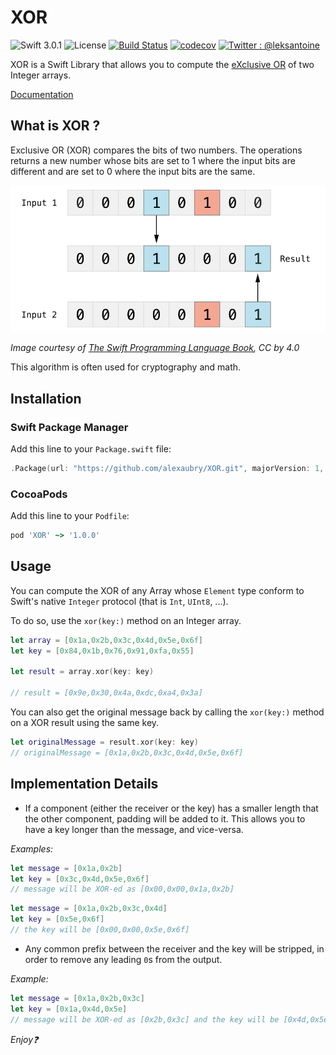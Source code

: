 # XOR

![Swift 3.0.1](https://img.shields.io/badge/Swift-3.0.1-ee4f37.svg)
![License](https://img.shields.io/badge/License-MIT-000000.svg)
[![Build Status](https://travis-ci.org/alexaubry/XOR.svg?branch=master)](https://travis-ci.org/alexaubry/XOR)
[![codecov](https://codecov.io/gh/alexaubry/XOR/branch/master/graph/badge.svg)](https://codecov.io/gh/alexaubry/XOR)
[![Twitter : @leksantoine](https://img.shields.io/badge/Twitter-%40leksantoine-6C7A89.svg)](https://twitter.com/leksantoine)

XOR is a Swift Library that allows you to compute the [eXclusive OR](https://en.wikipedia.org/wiki/Exclusive_or) of two Integer arrays.

[Documentation](https://alexaubry.github.io/XOR/)

## What is XOR ?

Exclusive OR (XOR) compares the bits of two numbers. The operations returns a new number whose bits are set to 1 where the input bits are different and are set to 0 where the input bits are the same.

![XOR Example](assets/bitwiseXOR.png)

*Image courtesy of [The Swift Programming Language Book](https://swift.org/documentation/#the-swift-programming-language), CC by 4.0*

This algorithm is often used for cryptography and math.

## Installation

### Swift Package Manager

Add this line to your `Package.swift` file:

~~~swift
.Package(url: "https://github.com/alexaubry/XOR.git", majorVersion: 1, minor: 0)
~~~

### CocoaPods

Add this line to your `Podfile`:

~~~ruby
pod 'XOR' ~> '1.0.0'
~~~

## Usage

You can compute the XOR of any Array whose `Element` type conform to Swift's native `Integer` protocol (that is `Int`, `UInt8`, ...).

To do so, use the `xor(key:)` method on an Integer array.

~~~swift
let array = [0x1a,0x2b,0x3c,0x4d,0x5e,0x6f]
let key = [0x84,0x1b,0x76,0x91,0xfa,0x55]

let result = array.xor(key: key)

// result = [0x9e,0x30,0x4a,0xdc,0xa4,0x3a]
~~~

You can also get the original message back by calling the `xor(key:)` method on a XOR result using the same key.

~~~swift
let originalMessage = result.xor(key: key)
// originalMessage = [0x1a,0x2b,0x3c,0x4d,0x5e,0x6f]
~~~

## Implementation Details

- If a component (either the receiver or the key) has a smaller length that the other component, padding will be added to it. This allows you to have a key longer than the message, and vice-versa.

*Examples:*

~~~swift
let message = [0x1a,0x2b]
let key = [0x3c,0x4d,0x5e,0x6f]
// message will be XOR-ed as [0x00,0x00,0x1a,0x2b]
~~~

~~~swift
let message = [0x1a,0x2b,0x3c,0x4d]
let key = [0x5e,0x6f]
// the key will be [0x00,0x00,0x5e,0x6f]
~~~

- Any common prefix between the receiver and the key will be stripped, in order to remove any leading `0`s from the output.

*Example:*

~~~swift
let message = [0x1a,0x2b,0x3c]
let key = [0x1a,0x4d,0x5e]
// message will be XOR-ed as [0x2b,0x3c] and the key will be [0x4d,0x5e]
~~~

*Enjoy❓*
